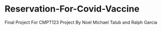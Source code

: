 # Reservation-For-Covid-Vaccine
Final Project For CMPT123
Project By Noel Michael Talub and Ralph Garcia
